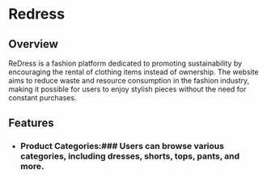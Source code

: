 # Redress

## Overview

ReDress is a fashion platform dedicated to promoting sustainability by encouraging the rental of clothing items instead of ownership. The website aims to reduce waste and resource consumption in the fashion industry, making it possible for users to enjoy stylish pieces without the need for constant purchases.

## Features
* ### Product Categories:### Users can browse various categories, including dresses, shorts, tops, pants, and more.
